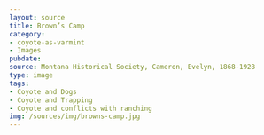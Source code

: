```yaml
---
layout: source
title: Brown’s Camp
category: 
- coyote-as-varmint
- Images
pubdate: 
source: Montana Historical Society, Cameron, Evelyn, 1868-1928
type: image
tags: 
- Coyote and Dogs
- Coyote and Trapping
- Coyote and conflicts with ranching
img: /sources/img/browns-camp.jpg 
---
```

